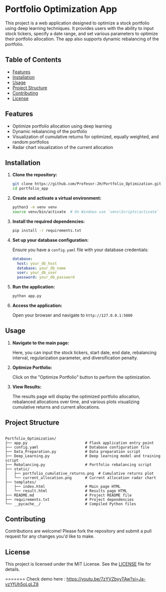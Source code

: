 # Portfolio Optimization App

This project is a web application designed to optimize a stock portfolio using deep learning techniques. It provides users with the ability to input stock tickers, specify a date range, and set various parameters to optimize their portfolio allocation. The app also supports dynamic rebalancing of the portfolio.

## Table of Contents

- [Features](#features)
- [Installation](#installation)
- [Usage](#usage)
- [Project Structure](#project-structure)
- [Contributing](#contributing)
- [License](#license)

## Features

- Optimize portfolio allocation using deep learning
- Dynamic rebalancing of the portfolio
- Visualization of cumulative returns for optimized, equally weighted, and random portfolios
- Radar chart visualization of the current allocation

## Installation

1. **Clone the repository:**

    ```bash
    git clone https://github.com/Profesor-JH/Portfolio_Optimization.git
    cd portfolio_app
    ```

2. **Create and activate a virtual environment:**

    ```bash
    python3 -m venv venv
    source venv/bin/activate  # On Windows use `venv\Scripts\activate`
    ```

3. **Install the required dependencies:**

    ```bash
    pip install -r requirements.txt
    ```

4. **Set up your database configuration:**

    Ensure you have a `config.yaml` file with your database credentials:

    ```yaml
    database:
      host: your_db_host
      database: your_db_name
      user: your_db_user
      password: your_db_password
    ```

5. **Run the application:**

    ```bash
    python app.py
    ```

6. **Access the application:**

    Open your browser and navigate to `http://127.0.0.1:5000`

## Usage

1. **Navigate to the main page:**

    Here, you can input the stock tickers, start date, end date, rebalancing interval, regularization parameter, and diversification penalty.

2. **Optimize Portfolio:**

    Click on the "Optimize Portfolio" button to perform the optimization.

3. **View Results:**

    The results page will display the optimized portfolio allocation, rebalanced allocations over time, and various plots visualizing cumulative returns and current allocations.

## Project Structure

```

Portfolio_Optimization/
├── app.py                          # Flask application entry point
├── config.yaml                     # Database configuration file
├── Data_Preparation.py             # Data preparation script
├── Deep_Learning.py                # Deep learning model and training script
├── Rebalancing.py                  # Portfolio rebalancing script
├── static/
│   ├── portfolio_cumulative_returns.png  # Cumulative returns plot
│   └── current_allocation.png      # Current allocation radar chart
├── templates/
│   ├── index.html                  # Main page HTML
│   └── result.html                 # Results page HTML
├── README.md                       # Project README file
├── requirements.txt                # Project dependencies
└── __pycache__/                    # Compiled Python files

```

## Contributing

Contributions are welcome! Please fork the repository and submit a pull request for any changes you'd like to make.

## License

This project is licensed under the MIT License. See the [LICENSE](LICENSE) file for details.

=======
Check demo here : https://youtu.be/7zYVZbyyTAw?si=Ja-vzYfUh5oLgLZ8

